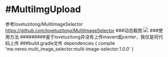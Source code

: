 #MultiImgUpload
====
参考lovetuzitong/MultiImageSelector
https://github.com/lovetuzitong/MultiImageSelector
###动态截图
![](https://github.com/a741762308/MultiImgUpload/blob/master/Screenshots.gif)
###使用方法
#########鉴于lovetuzitong并没有上传maven或jcenter，我仅是将代码上传
###build.gradle文件
dependencies {
compile 'me.nereo.multi_image_selector:multi-image-selector:1.0.0'
}
